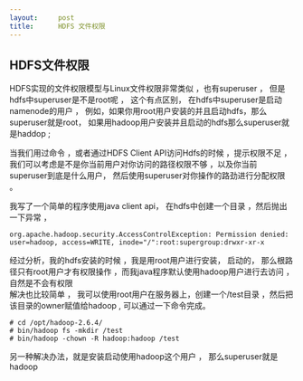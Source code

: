 ```yaml
---
layout:     post
title:      HDFS 文件权限
---
```

<div id="article_content" class="article_content clearfix csdn-tracking-statistics" data-pid="blog" data-mod="popu_307" data-dsm="post">
								            <div id="content_views" class="markdown_views prism-atom-one-dark">
							<!-- flowchart 箭头图标 勿删 -->
							<svg xmlns="http://www.w3.org/2000/svg" style="display: none;"><path stroke-linecap="round" d="M5,0 0,2.5 5,5z" id="raphael-marker-block" style="-webkit-tap-highlight-color: rgba(0, 0, 0, 0);"></path></svg>
							<h2 id="hdfs文件权限">HDFS文件权限</h2>

<p>HDFS实现的文件权限模型与Linux文件权限非常类似  ，也有superuser ， 但是hdfs中superuser是不是root呢 ， 这个有点区别， 在hdfs中superuser是启动namenode的用户 ， 例如，如果你用root用户安装的并且启动hdfs，那么superuser就是root， 如果用hadoop用户安装并且启动的hdfs那么superuser就是haddop  ;</p>

<p>当我们用过命令 ，或者通过HDFS Client API访问Hdfs的时候 ，提示权限不足 ，我们可以考虑是不是你当前用户对你访问的路径权限不够 ，以及你当前superuser到底是什么用户， 然后使用superuser对你操作的路劲进行分配权限 。</p>

<p>我写了一个简单的程序使用java client api， 在hdfs中创建一个目录 ，然后抛出一下异常 ，</p>



<pre class="prettyprint"><code class="language-java hljs ">org.apache.hadoop.security.AccessControlException: Permission denied: user=hadoop, access=WRITE, inode=<span class="hljs-string">"/"</span>:root:supergroup:drwxr-xr-x</code></pre>

<p>经过分析，我的hdfs安装的时候 ，我是用root用户进行安装， 启动的， 那么根路径只有root用户才有权限操作 ，而我java程序默认使用hadoop用户进行去访问 ，自然是不会有权限  <br>
解决也比较简单 ， 我可以使用root用户在服务器上，创建一个/test目录 ，然后把该目录的owner赋值给hadoop , 可以通过一下命令完成。</p>

<pre class="prettyprint"><code class="language-java hljs "># cd /opt/hadoop-<span class="hljs-number">2.6</span><span class="hljs-number">.4</span>/
# bin/hadoop fs -mkdir /test
# bin/hadoop -chown -R hadoop:hadoop /test</code></pre>

<p>另一种解决办法，就是安装启动使用hadoop这个用户 ， 那么superuser就是hadoop</p>            </div>
						<link href="https://csdnimg.cn/release/phoenix/mdeditor/markdown_views-9e5741c4b9.css" rel="stylesheet">
                </div>